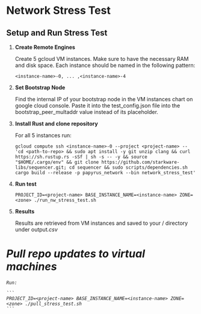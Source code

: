 # Network Stress Test

## Setup and Run Stress Test

1. **Create Remote Engines**

    Create 5 gcloud VM instances. Make sure to have the necessary RAM and disk space. Each instance should be named in the following pattern:

    ```
    <instance-name>-0, ... ,<instance-name>-4
    ```

2. **Set Bootstrap Node**

    Find the internal IP of your bootstrap node in the VM instances chart on google cloud console. Paste it into the test_config.json file into the bootstrap_peer_multaddr value instead of its placeholder.

3. **Install Rust and clone repository**

    For all 5 instances run:

    ```
    gcloud compute ssh <instance-name>-0 --project <project-name> -- 'cd <path-to-repo> && sudo apt install -y git unzip clang && curl https://sh.rustup.rs -sSf | sh -s -- -y && source "$HOME/.cargo/env" && git clone https://github.com/starkware-libs/sequencer.git; cd sequencer && sudo scripts/dependencies.sh cargo build --release -p papyrus_network --bin network_stress_test'
    ```
    
4. **Run test**

    ```
    PROJECT_ID=<project-name> BASE_INSTANCE_NAME=<instance-name> ZONE=<zone> ./run_nw_stress_test.sh
    ```

5. **Results**

    Results are retrieved from VM instances and saved to your / directory under output<i>.csv


# Pull repo updates to virtual machines

    Run:

    ```
    PROJECT_ID=<project-name> BASE_INSTANCE_NAME=<instance-name> ZONE=<zone> ./pull_stress_test.sh
    ```
